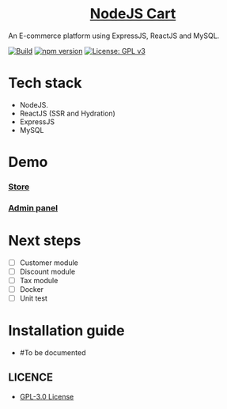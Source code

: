 # <div align="center">[NodeJS Cart](https://github.com/nodeonline/nodejscart/)</div>
An E-commerce platform using ExpressJS, ReactJS and MySQL.

[![Build](https://github.com/nodeonline/nodejscart/actions/workflows/build.yml/badge.svg)](https://github.com/nodeonline/nodejscart/actions/workflows/build.yml)
[![npm version](https://badge.fury.io/js/%40nodejscart%2Fcore.svg)](https://badge.fury.io/js/%40nodejscart%2Fcore)
[![License: GPL v3](https://img.shields.io/badge/License-GPLv3-blue.svg)](https://www.gnu.org/licenses/gpl-3.0)


# Tech stack
- NodeJS.
- ReactJS (SSR and Hydration)
- ExpressJS
- MySQL

# Demo
### [Store](https://demo.nodejscart.com/)
### [Admin panel](https://demo.nodejscart.com/admin/)

# Next steps

- [ ] Customer module
- [ ] Discount module
- [ ] Tax module
- [ ] Docker
- [ ] Unit test

# Installation guide
- #To be documented

## LICENCE
- [GPL-3.0 License](https://github.com/nodeonline/nodejscart/blob/main/LICENSE)